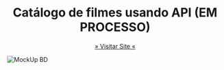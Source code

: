 <h1 align="center"> Catálogo de filmes usando API (EM PROCESSO) </h1>

<p align="center">
 <a href='https://risxard.github.io/suprime-video/'>» Visitar Site «</a>

![MockUp BD](https://github.com/Risxard/BD-Screens/assets/88140056/fd45a28c-35e8-41c9-858e-637dbb2b29c4)

<p align="center">
